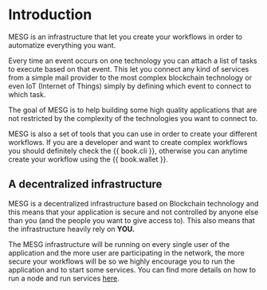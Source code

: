 # Introduction

MESG is an infrastructure that let you create your workflows in order to automatize everything you want.

Every time an event occurs on one technology you can attach a list of tasks to execute based on that event. This let you connect any kind of services from a simple mail provider to the most complex blockchain technology or even IoT \(Internet of Things\) simply by defining which event to connect to which task.

The goal of MESG is to help building some high quality applications that are not restricted by the complexity of the technologies you want to connect to.

MESG is also a set of tools that you can use in order to create your different workflows. If you are a developer and want to create complex workflows you should definitely check the {{ book.cli }}, otherwise you can anytime create your workflow using the {{ book.wallet }}.

## A decentralized infrastructure

MESG is a decentralized infrastructure based on Blockchain technology and this means that your application is secure and not controlled by anyone else than you \(and the people you want to give access to\). This also means that the infrastructure heavily rely on **YOU.**

The MESG infrastructure will be running on every single user of the application and the more user are participating in the network, the more secure your workflows will be so we highly encourage you to run the application and to start some services. You can find more details on how to run a node and run services [here](/node).

